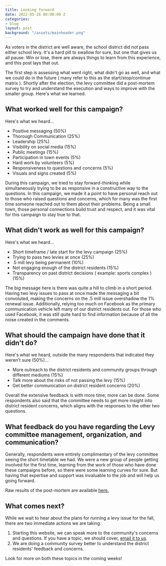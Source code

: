 ```yaml
---
title: Looking forward
date: 2022-05-26 00:00:00 Z
categories:
- blog
layout: post
background: "/assets/mainheader.png"
---
```


As voters in the district are well aware, the school district did not pass either school levy. It's a hard pill to swallow for sure, but one that gives us all pause. Win or lose, there are always things to learn from this experience, and this post lays that out. 

The first step is assessing what went right, what didn't go as well, and what we could do in the future ( many refer to this as the start/stop/continue matrix ). Shortly after the election, the levy committee did a post-mortem survey to try and understand the execution and ways to improve with the smaller group. Here's what we learned.

## What worked well for this campaign?

Here's what we heard...

- Positive messaging (50%)
- Thorough Communication (25%)
- Leadership (25%) 
- Visibility on social media (15%)
- Public meetings (15%)
- Participation in town events (5%)
- Hard work by volunteers (5%)
- Responsiveness to questions and concerns (5%)
- Visuals and signs created (5%)

During this campaign, we tried to stay forward-thinking while simultaneously trying to be as responsive in a constructive way to the questions. In this campaign, we made it a point to have personal reach out to those who raised questions and concerns, which for many was the first time someone reached out to them about their problems. Being a small town, those personal connections build trust and respect, and it was vital for this campaign to stay true to that.

## What didn't work as well for this campaign?

Here's what we heard...

- Short timeframe / late start for the levy campaign (25%)
- Trying to pass two levies at once (25%)
- .5 mill levy being permanent (10%)
- Not engaging enough of the district residents (15%)
- Transparency on past district decisions ( example: sports complex ) (15%)

The big message here is there was quite a hill to climb in a short period. Having two levy issues to pass at once made the messaging a bit convoluted, making the concerns on the .5 mill issue overshadow the 1% renewal issue. Additionally, relying too much on Facebook as the primary communication vehicle left many of our district residents out. For those who used Facebook, it was still quite hard to find information because of all the noise created in the comments.

## What should the campaign have done that it didn't do?

Here's what we heard, outside the many respondents that indicated they weren't sure (50%)...

- More outreach to the district residents and community groups through different mediums (15%)
- Talk more about the risks of not passing the levy (15%)
- Get better communication on district resident concerns (20%)

Overall the extensive feedback is with more time; more can be done. Some respondents also said that the committee needs to get more insight into district resident concerns, which aligns with the responses to the other two questions.

## What feedback do you have regarding the Levy committee management, organization, and communication?

Generally, respondents were entirely complimentary of the levy committee seeing the short timetable we had. We were a new group of people getting involved for the first time, learning from the work of those who have done these campaigns before, so there were some learning curves for sure. But having that expertise and support was invaluable to the job and will help us going forward. 


Raw results of the post-mortem are available [here.](https://docs.google.com/spreadsheets/d/e/2PACX-1vQByas172RbhJgXonFjdgTrcHgDl25-TbKga3ZxWIP41xas0tXp6Gouim5vT4lnDzknHj-3JMNHXNF4/pub?gid=1182646063&single=true&output=csv)

## What comes next?

While we wait to hear about the plans for running a levy issue for the fall, there are two immediate actions we are taking.

1. Starting this website, we can speak more to the community's concerns and questions. If you have a topic, we should cover, [email it to us](mailto:onechippewa@gmail.com).
2. We are doing a community survey better to understand the district residents' feedback and concerns. 

Look for more on both these topics in the coming weeks!
